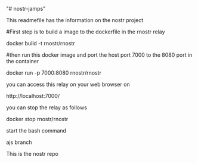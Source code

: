 "# nostr-jamps" 

This readmefile has the information on the nostr project

#First step is to build a image to the dockerfile in the rnostr relay 

docker build -t rnostr/rnostr

#then run this docker image and port the host port 7000 to the 8080 port in the container

docker run -p 7000:8080 rnostr/rnostr

you can access this relay on your web browser on 

http://localhost:7000/

you can stop the relay as follows 

docker stop rnostr/rnostr

start the bash command


ajs branch

This is the nostr repo 